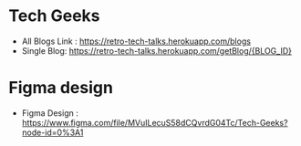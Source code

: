 # Tech Geeks

- All Blogs Link : <https://retro-tech-talks.herokuapp.com/blogs>
- Single Blog: <https://retro-tech-talks.herokuapp.com/getBlog/{BLOG_ID}>

# Figma design 

- Figma Design : <https://www.figma.com/file/MVuILecuS58dCQvrdG04Tc/Tech-Geeks?node-id=0%3A1>
